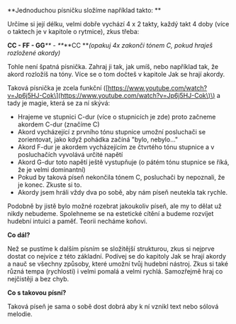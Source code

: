 **Jednoduchou písničku složíme například takto: **

Určíme si její délku, velmi dobře vychází 4 x 2 takty, každý takt 4 doby \(více o taktech je v kapitole o rytmice\), zkus třeba:

**CC - FF - GG**_** - **_**CC **_\(opakuj 4x zakonči tónem C, pokud hraješ rozložené akordy\)_

Tohle není špatná písnička. Zahraj ji tak, jak umíš, nebo například tak, že akord rozložíš na tóny. Více se o tom dočteš v kapitole Jak se hrají akordy.

Taková písnička je zcela funkční \([https://www.youtube.com/watch?v=Jp6j5HJ-Cok\](https://www.youtube.com/watch?v=Jp6j5HJ-Cok\)\) a tady je magie, která se za ní skývá:

* Hrajeme ve stupnici C-dur \(více o stupnicích je zde\) proto začneme akordem C-dur \(značíme C\)
* Akord vycházející z prvního tónu stupnice umožní posluchači se zorientovat, jako když pohádka začíná "bylo, nebylo..."
* Akord F-dur je akordem vycházejícím ze čtvrtého tónu stupnice a v posluchačích vyvolává určité napětí
* Akord G-dur toto napětí ještě vystupňuje \(o pátém tónu stupnice se říká, že je velmi dominantní\)
* Pokud by taková píseň nekončila tónem C, posluchači by nepoznali, že je konec. Zkuste si to.
* Akordy jsem hráli vždy dva po sobě, aby nám píseň neutekla tak rychle.

Podobně by jistě bylo možné rozebrat jakoukoliv píseň, ale my to dělat už nikdy nebudeme. Spolehneme se na estetické cítění a budeme rozvíjet hudební intuici a paměť. Teorii necháme koňovi.

**Co dál?**

Než se pustíme k dalším písním se složitější strukturou, zkus si nejprve dostat co nejvíce z této základní. Podívej se do kapitoly Jak se hrají akordy a nauč se všechny způsoby, které umožní tvůj hudební nástroj. Zkus si také různá tempa \(rychlosti\) i velmi pomalá a velmi rychlá. Samozřejmě hraj co nejčistěji a bez chyb.

**Co s takovou písní?**

Taková píseň je sama o sobě dost dobrá aby k ní vznikl text nebo sólová melodie.




